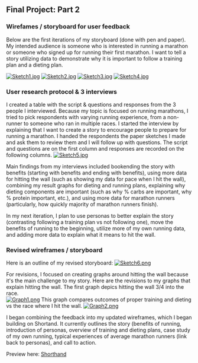 ## Final Project: Part 2

### Wirefames / storyboard for user feedback
Below are the first iterations of my storyboard (done with pen and paper). My intended audience is someone who is interested in running a marathon or someone who signed up for running their first marathon. I want to tell a story utilizing data to demonstrate why it is important to follow a training plan and a dieting plan. 


[![Sketch1.jpg](https://i.ibb.co/9ZrFBVh/IMG-9711.jpg)](https://ibb.co/BnCXvrG/IMG-9711)
[![Sketch2.jpg](https://i.ibb.co/r0nFN74/IMG-9712.jpg)](https://ibb.co/DW3zTV5/IMG-9712)
[![Sketch3.jpg](https://i.ibb.co/JncmWgc/IMG-9713.jpg)](https://i.ibb.co/JncmWgc/IMG-9713)
[![Sketch4.jpg](https://i.ibb.co/XbSZws0/IMG-9714.jpg)](https://i.ibb.co/XbSZws0/IMG-9714)


### User research protocol & 3 interviews
I created a table with the script & questions and responses from the 3 people I interviewed. Because my topic is focused on running marathons, I tried to pick respondents with varying running experience, from a non-runner to someone who ran in multiple races. I started the interview by explaining that I want to create a story to encourage people to prepare for running a marathon. I handed the respondents the paper sketches I made and ask them to review them and I will follow up with questions. The script and questions are on the first column and responses are recorded on the following columns. 
[![Sketch5.jpg](https://i.ibb.co/1TtXFDm/interview-protocol.png)](https://i.ibb.co/1TtXFDm)

Main findings from my interviews included bookending the story with benefits (starting with benefits and ending with benefits), using more data for hitting the wall (such as showing my data for pace when I hit the wall), combining my result graphs for dieting and running plans, explaining why dieting components are important (such as why % carbs are important, why % protein important, etc.), and using more data for marathon runners (particularly, how quickly majority of marathon runners finish). 

In my next iteration, I plan to use personas to better explain the story (contrasting following a training plan vs not following one), move the benefits of running to the beginning, utilize more of my own running data, and adding more data to explain what it means to hit the wall. 


### Revised wireframes / storyboard
Here is an outline of my revised storyboard: 
[![Sketch6.png](https://i.ibb.co/5cNy8Qx/outline2.png)](https://i.ibb.co/5cNy8Qx/outline2.png)

For revisions, I focused on creating graphs around hitting the wall because it's the main challenge to my story. Here are the revisions to my graphs that explain hitting the wall. The first graph depics hitting the wall 3/4 into the race.  
[![Graph1.png](https://media-cdn.shorthand.com/media/organisations/JSrgFWI7zn/qJuwJyYXGh/snip20200216_5-1312x1150.png)](https://media-cdn.shorthand.com/media/organisations/JSrgFWI7zn/qJuwJyYXGh/snip20200216_5-1312x1150)
This graph compares outcomes of proper training and dieting vs the race where I hit the wall.
[![Graph2.png](https://media-cdn.shorthand.com/media/organisations/JSrgFWI7zn/HTjWEtJUNj/multipleraces-1430x1254.png)](https://media-cdn.shorthand.com/media/organisations/JSrgFWI7zn/HTjWEtJUNj/multipleraces-1430x1254.png) 


I began combining the feedback into my updated wireframes, which I began building on Shortand. It currently outlines the story (benefits of running, introduction of personas, overview of training and dieting plans, case study of my own running, typical experiences of average marathon runners (link back to personas), and call to action. 

Preview here: 
[Shorthand](https://preview.shorthand.com/Ke3KDBczBomWgrW0)
